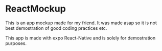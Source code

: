 # ReactMockup
This is an app mockup made for my friend. It was made asap so it is not best demostration of good coding practices etc.


This app is made with expo React-Native and is solely for demostration purposes. 
